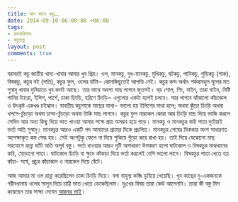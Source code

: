 ```yaml
---
title: মান মানে কচু….
date: 2014-09-10 06:00:00 +06:00
tags:
- রসনাবিলাস
- কচুতত্ত্ব
layout: post
comments: true
---
```


বরাবরই কচু জাতীয় খাদ্য-খাবার আমার খুব প্রিয়। ওল, মানকচু, দুধ-মানকচু, মুখিকচু, ঘটকচু, পানিকচু, গুড়িকচু (শাক), বিষকচু, কচুর বই (লতি), কচুর ফুল, ওলের ডাঁটা‒ কোনকিছুতেই আপত্তি নেই। কচুর কন্দ অর্থাৎ শর্করাবহুল মূলের মত সুস্বাদু খাবার দুনিয়াতে খুব কমই আছে। তার সাথে অবশ্য মাছ লাগবে জুতসই। বড় শোল, শিং, বাইন, তারা বাইন, মিষ্টি পানির ট্যাংরা, ইলিশ, পার্শে, চাকা চিংড়ি, হরিণে চিংড়ি‒ এগুলোর একটা হলেই চলবে। আর লাগবে ঝাঁঝালো কাঁচাঝাল ও উৎকৃষ্ট একখণ্ড চইঝাল। যাবতীয় কচুশাকে মাছের মাথা‒ ভালো হয় ইলিশের মাথা হলে; অথবা কুঁচো চিংড়ি অথবা খলসে-চুঁচড়ো অথবা চান্দা-চুঁচড়ো অথবা টাকি মাছ লাগবে। কচুর ফুল নারকেল কোরা আর চিংড়ি মাছ দিয়ে ভাজি করলে সেদিন আর অন্য কিছু দিয়ে ভাত খাওয়া আমার পক্ষে প্রায় অসম্ভব হয়ে পড়ে। মানকচু ও মানকচুর কচি পাতা দুটোরই ভর্তা অতি সু্স্বাদু। মানকচুর আরও একটি পদ আমাদের গ্রামের দিকে প্রচলিত। মানকচুর শেষের দিককার অংশ সাধারণত অপেক্ষাকৃত কম সেদ্ধ হয়। সেই অংশটুকু ফেলে না দিয়ে শুকিয়ে গুঁড়ো করে রাখা হয়। তাই দিয়ে যেকোনো মাছ সহযোগে রান্না ঘ্যাঁট অতি অপূর্ব বস্তু। ভর্তা খাওয়ার আরও দুটি অসাধারণ উপকরণ হলো ঘাটকোল ও বিষকচুর মাঝখানের কচি, মোড়ানো পাতা। ঘাটকোল চিংড়ি বা ক্ষুদে কাঁকড়া দিয়ে ভর্তা করলেই বেশি ভালো লাগে। বিষকচুর পাতা খেতে হয় কাঁচা- সর্ষে, প্রচুর কাঁচাঝাল ও নারকেল দিয়ে বেঁটে।

আজ আমার মা ওল রান্না করেছিলেন চাকা চিংড়ি দিয়ে। বলা বাহুল্য কব্জি ডুবিয়ে খেয়েছি। খুব কাছের দু-একজনকে গরীবখানায় ওলের সালুন দিয়ে চাট্টি ভাত খেতে ডেকেছিলাম। দুঃখের বিষয় তারা কেউ আসেননি। তারা কী বস্তু মিস করেছেন তার সাক্ষ্য দেবেন [আকবর ভাই](https://www.facebook.com/wriddha "আকবর ভাই")।
